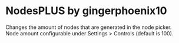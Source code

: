 # NodesPLUS by gingerphoenix10
Changes the amount of nodes that are generated in the node picker.<br>
Node amount configurable under Settings > Controls (default is 100).